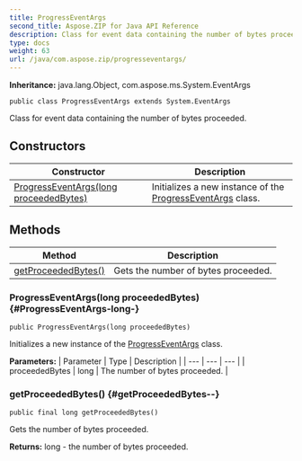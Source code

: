 ```yaml
---
title: ProgressEventArgs
second_title: Aspose.ZIP for Java API Reference
description: Class for event data containing the number of bytes proceeded.
type: docs
weight: 63
url: /java/com.aspose.zip/progresseventargs/
---
```


**Inheritance:**
java.lang.Object, com.aspose.ms.System.EventArgs
```
public class ProgressEventArgs extends System.EventArgs
```

Class for event data containing the number of bytes proceeded.
## Constructors

| Constructor | Description |
| --- | --- |
| [ProgressEventArgs(long proceededBytes)](#ProgressEventArgs-long-) | Initializes a new instance of the [ProgressEventArgs](../../com.aspose.zip/progresseventargs) class. |
## Methods

| Method | Description |
| --- | --- |
| [getProceededBytes()](#getProceededBytes--) | Gets the number of bytes proceeded. |
### ProgressEventArgs(long proceededBytes) {#ProgressEventArgs-long-}
```
public ProgressEventArgs(long proceededBytes)
```


Initializes a new instance of the [ProgressEventArgs](../../com.aspose.zip/progresseventargs) class.

**Parameters:**
| Parameter | Type | Description |
| --- | --- | --- |
| proceededBytes | long | The number of bytes proceeded. |

### getProceededBytes() {#getProceededBytes--}
```
public final long getProceededBytes()
```


Gets the number of bytes proceeded.

**Returns:**
long - the number of bytes proceeded.
